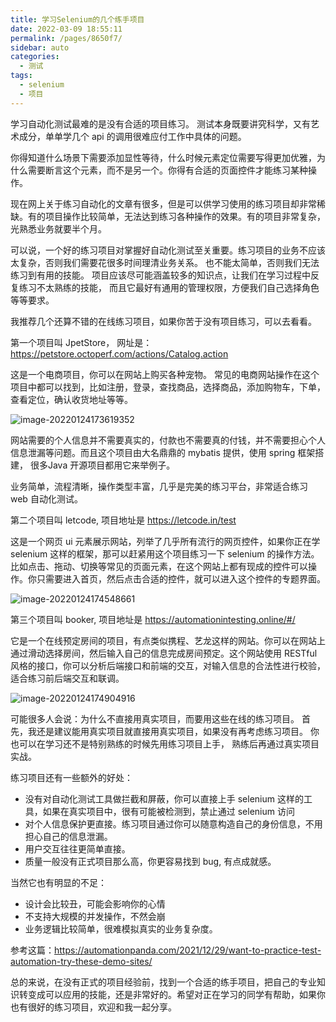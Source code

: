 ```yaml
---
title: 学习Selenium的几个练手项目
date: 2022-03-09 18:55:11
permalink: /pages/8650f7/
sidebar: auto
categories:
  - 测试
tags:
  - selenium
  - 项目
---
```

学习自动化测试最难的是没有合适的项目练习。 测试本身既要讲究科学，又有艺术成分，单单学几个 api 的调用很难应付工作中具体的问题。



你得知道什么场景下需要添加显性等待，什么时候元素定位需要写得更加优雅，为什么需要断言这个元素，而不是另一个。你得有合适的页面控件才能练习某种操作。



现在网上关于练习自动化的文章有很多，但是可以供学习使用的练习项目却非常稀缺。有的项目操作比较简单，无法达到练习各种操作的效果。有的项目非常复杂，光熟悉业务就要半个月。



可以说，一个好的练习项目对掌握好自动化测试至关重要。练习项目的业务不应该太复杂，否则我们需要花很多时间理清业务关系。 也不能太简单，否则我们无法练习到有用的技能。  项目应该尽可能涵盖较多的知识点，让我们在学习过程中反复练习不太熟练的技能， 而且它最好有通用的管理权限，方便我们自己选择角色等等要求。



我推荐几个还算不错的在线练习项目，如果你苦于没有项目练习，可以去看看。



第一个项目叫 JpetStore，  网址是： https://petstore.octoperf.com/actions/Catalog.action

这是一个电商项目，你可以在网站上购买各种宠物。 常见的电商网站操作在这个项目中都可以找到，比如注册，登录，查找商品，选择商品，添加购物车，下单，查看定位，确认收货地址等等。

![image-20220124173619352](https://yuztuchuang.oss-cn-beijing.aliyuncs.com/img/image-20220124173619352.png)



网站需要的个人信息并不需要真实的，付款也不需要真的付钱，并不需要担心个人信息泄漏等问题。而且这个项目由大名鼎鼎的 mybatis 提供，使用 spring 框架搭建， 很多Java 开源项目都用它来举例子。



业务简单，流程清晰，操作类型丰富，几乎是完美的练习平台，非常适合练习 web 自动化测试。



第二个项目叫 letcode, 项目地址是 https://letcode.in/test

这是一个网页 ui 元素展示网站，列举了几乎所有流行的网页控件，如果你正在学 selenium 这样的框架，那可以赶紧用这个项目练习一下 selenium 的操作方法。比如点击、拖动、切换等常见的页面元素，在这个网站上都有现成的控件可以操作。你只需要进入首页，然后点击合适的控件，就可以进入这个控件的专题界面。

![image-20220124174548661](https://yuztuchuang.oss-cn-beijing.aliyuncs.com/img/image-20220124174548661.png)



第三个项目叫 booker,  项目地址是 https://automationintesting.online/#/

它是一个在线预定房间的项目，有点类似携程、艺龙这样的网站。你可以在网站上通过滑动选择房间，然后输入自己的信息完成房间预定。这个网站使用 RESTful 风格的接口，你可以分析后端接口和前端的交互，对输入信息的合法性进行校验， 适合练习前后端交互和联调。

![image-20220124174904916](https://yuztuchuang.oss-cn-beijing.aliyuncs.com/img/image-20220124174904916.png)



可能很多人会说：为什么不直接用真实项目，而要用这些在线的练习项目。 首先，我还是建议能用真实项目就直接用真实项目，如果没有再考虑练习项目。 你也可以在学习还不是特别熟练的时候先用练习项目上手， 熟练后再通过真实项目实战。

练习项目还有一些额外的好处：

- 没有对自动化测试工具做拦截和屏蔽，你可以直接上手 selenium 这样的工具，如果在真实项目中，很有可能被检测到，禁止通过 selenium 访问
- 对个人信息保护更直接。练习项目通过你可以随意构造自己的身份信息，不用担心自己的信息泄漏。
- 用户交互往往更简单直接。
- 质量一般没有正式项目那么高，你更容易找到 bug, 有点成就感。



当然它也有明显的不足：

- 设计会比较丑，可能会影响你的心情
- 不支持大规模的并发操作，不然会崩
- 业务逻辑比较简单，很难模拟真实的业务复杂度。



参考这篇：https://automationpanda.com/2021/12/29/want-to-practice-test-automation-try-these-demo-sites/



总的来说，在没有正式的项目经验前，找到一个合适的练手项目，把自己的专业知识转变成可以应用的技能，还是非常好的。希望对正在学习的同学有帮助，如果你也有很好的练习项目，欢迎和我一起分享。



